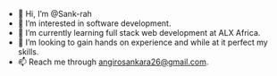 - 👋 Hi, I’m @Sank-rah
- 👀 I’m interested in software development.
- 🌱 I’m currently learning full stack web development at ALX Africa.
- 💞️ I’m looking to gain hands on experience and while at it perfect my skills.
- 📫 Reach me through angirosankara26@gmail.com.

<!---
Sank-rah/Sank-rah is a ✨ special ✨ repository because its `README.md` (this file) appears on your GitHub profile.
You can click the Preview link to take a look at your changes.
--->
